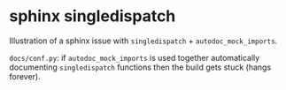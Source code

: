# sphinx singledispatch

Illustration of a sphinx issue with `singledispatch` + `autodoc_mock_imports`.

`docs/conf.py`: if `autodoc_mock_imports` is used together automatically documenting `singledispatch` functions
then the build gets stuck (hangs forever).